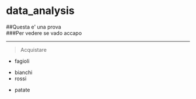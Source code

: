 # data_analysis
##Questa e' una prova  
###Per vedere se vado accapo 
***
>Acquistare  
* fagioli  
+ bianchi  
+ rossi  
* patate  
